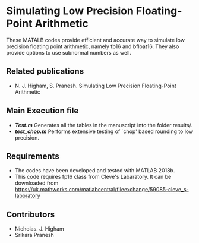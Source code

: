 # Simulating Low Precision Floating-Point Arithmetic
These MATALB codes provide efficient and accurate way to
simulate low precision floating point arithmetic, namely 
fp16 and bfloat16. They also provide options to use subnormal
numbers as well. 

## Related publications
* N. J. Higham, S. Pranesh. Simulating Low Precision Floating-Point Arithmetic

## Main Execution file
* **_Test.m_** Generates all the tables in the manuscript into the folder results/.
* **_test_chop.m_** Performs extensive testing of `chop' based rounding to low precision.


## Requirements
* The codes have been developed and tested with MATLAB 2018b.
* This code requires fp16 class from Cleve's Labaratory. It can be
downloaded from https://uk.mathworks.com/matlabcentral/fileexchange/59085-cleve_s-laboratory

## Contributors
* Nicholas. J. Higham 
* Srikara Pranesh
  
